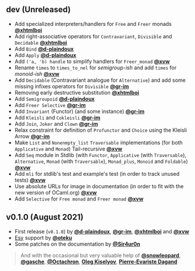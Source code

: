 ## dev (Unreleased)

- Add specialized interpreters/handlers for `Free` and `Freer` monads [**@xhtmlboi**](https://github.com/xhtmlboi)
- Add right-associative operators for `Contravariant`, `Divisible` and `Decidable`  [**@xhtmlboi**](https://github.com/xhtmlboi)
- Add `Bind` [**@d-plaindoux**](https://github.com/d-plaindoux)
- Add `Apply` [**@d-plaindoux**](https://github.com/d-plaindoux)
- Add `('a, 'b) handle` to simplify handlers for `Freer_monad` [**@xvw**](https://github.com/xvw)
- Rename `times` to `times_to_nel` for _semigroup-ish_ and add `times` for _monoid-ish_ [**@xvw**](https://github.com/xvw)
- Add `Decidable` (Contravariant analogue for `Alternative`) and add some missing infixes operators for `Divisible` [**@gr-im**](https://github.com/gr-im)
- Removing early destructive substitution [**@xhtmlboi**](https://github.com/xhtmlboi)
- Add `Semigroupoid` [**@d-plaindoux**](https://github.com/d-plaindoux)
- Add `Freer Selective` [**@gr-im**](https://github.com/gr-im)
- Add `Invariant` (Functor) (and some instance) [**@gr-im**](https://github.com/gr-im)
- Add `Kleisli` and `Cokleisli` [**@gr-im**](https://github.com/gr-im)
- Add `Join`, `Joker` and `Clown` [**@gr-im**](https://github.com/gr-im)
- Relax constraint for definition of `Profunctor` and `Choice` using the Kleisli Arrow [**@gr-im**](https://github.com/gr-im)
- Make `List` and `Nonenmpty_list` `Traversable` implementations (for both `Applicative` and `Monad`) Tail-recursive [**@xvw**](https://github.com/xvw)
- Add `Seq` module in Stdlib (with `Functor`, `Applicative` (with `Traversable`), `Alternative`, `Monad` (with `Traversable`), `Monad_plus`, `Monoid` and `Foldable`) [**@xvw**](https://github.com/xvw)
- Add `mli` for stdlib's test and example's test (in order to track unused tests) [**@xvw**](https://github.com/xvw)
- Use absolute URLs for image in documentation (in order to fit with the new version of OCaml.org) [**@xvw**](https://github.com/xvw)
- Add `Selective` for `Free monad` and `Freer monad` [**@xvw**](https://github.com/xvw)

## v0.1.0 (August 2021)

- First release (`v0.1.0`) by [**@d-plaindoux**](https://github.com/d-plaindoux), [**@gr-im**](https://github.com/gr-im), [**@xhtmlboi**](https://github.com/xhtmlboi) and [**@xvw**](https://github.com/xvw)
- [Esy](https://esy.sh/) support by [**@oteku**](https://github.com/oteku)
- Some patches on the documentation by [**@Sir4ur0n**](https://github.com/Sir4ur0n)

> And with the occasional but very valuable help of [**@snowleopard**](https://github.com/snowleopard), [**@gasche**](https://github.com/gasche), [**@Octachron**](https://github.com/Octachron), [**Oleg Kiselyov**](http://okmij.org/ftp), [**Pierre-Evariste Dagand**](https://pages.lip6.fr/Pierre-Evariste.Dagand/)
